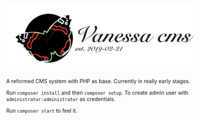![logo](images/VanessaCMS.svg)

A reformed CMS system with PHP as base.
Currently in really early stages.

Run `composer install` and then `composer setup`. To create admin user with `administrator:administrator` as credentials.

Run `composer start` to feel it.
